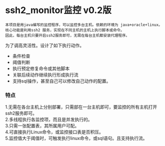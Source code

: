 # ssh2_monitor监控 v0.2版
    本项目是用java编写的监控程序，可以监控多台主机。依赖的环境为 java+oracle+linux。
    核心功能是利用ssh2 服务，实现在不同主机的主机上执行脚本或命令。
    因此，每台主机只要开启ssh2服务即可，无需在每台主机都安装代理程序。
为了调高灵活性。设计了如下执行动作。<br>
-  条件检查 <br>
-  阈值判断<br>
-  执行预定修复命令或其他脚本<br>
-  关联后续动作继续执行形成执行流<br>
-  支持sql操作，甚至自己可以修改自己动作的配置。<br>

### 特点
1.无需在各台主机上分别部署，只需部在一台主机即可，要监控的所有主机打开ssh2服务即可。<br>
2.多线程执行各监控项，而且是并发执行的。<br>
3.只需一张配置表，其所属用户可配。<br>
4.可直接执行Linux命令，或监控接口表是否积压。<br>
5.监控值大于阈值时，可触发执行linux命令，或sql语句。且支持执行流。<br>

